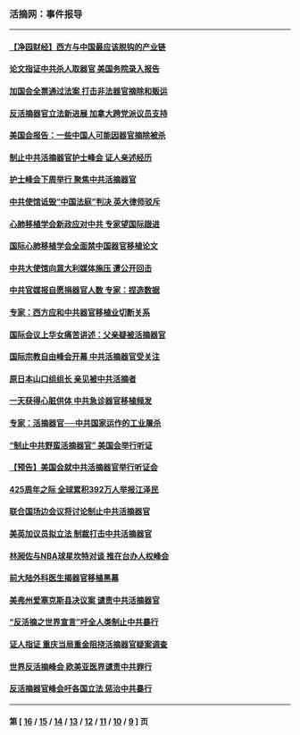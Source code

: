 ### 活摘网：事件报导
---
#### [【净园财经】西方与中国最应该脱钩的产业链](../../pages/nf5877/n14016113.md?06150430) 
#### [论文指证中共杀人取器官 美国务院录入报告](../../pages/nf5877/n13999890.md?06150430) 
#### [加国会全票通过法案 打击非法器官摘除和贩运](../../pages/nf5877/n13884924.md?06150430) 
#### [反活摘器官立法新进展 加拿大跨党派议员支持](../../pages/nf5877/n13876061.md?06150430) 
#### [美国会报告：一些中国人可能因器官摘除被杀](../../pages/nf5877/n13867964.md?06150430) 
#### [制止中共活摘器官护士峰会 证人亲述经历](../../pages/nf5877/n13859007.md?06150430) 
#### [护士峰会下周举行 聚焦中共活摘器官](../../pages/nf5877/n13855418.md?06150430) 
#### [中共使馆诋毁“中国法庭”判决 英大律师驳斥](../../pages/nf5877/n13833945.md?06150430) 
#### [心肺移植学会新政应对中共 专家望国际跟进](../../pages/nf5877/n13829043.md?06150430) 
#### [国际心肺移植学会全面禁中国器官移植论文](../../pages/nf5877/n13827785.md?06150430) 
#### [中共大使馆向意大利媒体施压 遭公开回击](../../pages/nf5877/n13826038.md?06150430) 
#### [中共官媒报自愿捐器官人数 专家：捏造数据](../../pages/nf5877/n13814130.md?06150430) 
#### [专家：西方应和中共器官移植业切断关系](../../pages/nf5877/n13772828.md?06150430) 
#### [国际会议上华女痛苦讲述：父亲疑被活摘器官](../../pages/nf5877/n13771583.md?06150430) 
#### [国际宗教自由峰会开幕 中共活摘器官受关注](../../pages/nf5877/n13769995.md?06150430) 
#### [原日本山口组组长 亲见被中共活摘者](../../pages/nf5877/n13767360.md?06150430) 
#### [一天获得心脏供体 中共急诊器官移植频发](../../pages/nf5877/n13764689.md?06150430) 
#### [专家：活摘器官──中共国家运作的工业屠杀](../../pages/nf5877/n13761178.md?06150430) 
#### [“制止中共野蛮活摘器官” 美国会举行听证](../../pages/nf5877/n13735831.md?06150430) 
#### [【预告】美国会就中共活摘器官举行听证会](../../pages/nf5877/n13732843.md?06150430) 
#### [425周年之际 全球累积392万人举报江泽民](../../pages/nf5877/n13719232.md?06150430) 
#### [联合国场边会议将讨论制止中共活摘器官](../../pages/nf5877/n13656361.md?06150430) 
#### [美英加议员拟立法 制裁打击中共活摘器官](../../pages/nf5877/n13430251.md?06150430) 
#### [林昶佐与NBA球星坎特对谈 推在台办人权峰会](../../pages/nf5877/n13414467.md?06150430) 
#### [前大陆外科医生揭器官移植黑幕](../../pages/nf5877/n13401416.md?06150430) 
#### [美弗州爱塞克斯县决议案 谴责中共活摘器官](../../pages/nf5877/n13320919.md?06150430) 
#### [“反活摘之世界宣言”吁全人类制止中共暴行](../../pages/nf5877/n13259730.md?06150430) 
#### [证人指证 重庆当局重金阻挠活摘器官疑案调查](../../pages/nf5877/n13259127.md?06150430) 
#### [世界反活摘峰会 欧美亚医界谴责中共罪行](../../pages/nf5877/n13253550.md?06150430) 
#### [反活摘器官峰会吁各国立法 惩治中共暴行](../../pages/nf5877/n13245052.md?06150430) 

---
#### 第 [ [16](./16.md?06150430) / [15](./15.md?06150430) / [14](./14.md?06150430) / [13](./13.md?06150430) / [12](./12.md?06150430) / [11](./11.md?06150430) / [10](./10.md?06150430) / [9](./9.md?06150430) ] 页
